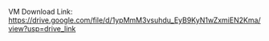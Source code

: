 VM Download Link: https://drive.google.com/file/d/1ypMmM3vsuhdu_EyB9KyN1wZxmiEN2Kma/view?usp=drive_link
